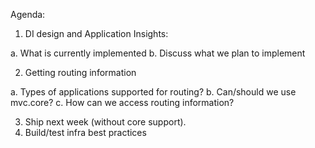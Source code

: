 Agenda:

1. DI design and Application Insights:

  a. What is currently implemented
  b. Discuss what we plan to implement

2. Getting routing information

  a. Types of applications supported for routing?
  b. Can/should we use mvc.core?
  c. How can we access routing information?

3. Ship next week (without core support).
4. Build/test infra best practices